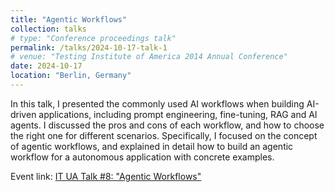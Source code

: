 ```yaml
---
title: "Agentic Workflows"
collection: talks
# type: "Conference proceedings talk"
permalink: /talks/2024-10-17-talk-1
# venue: "Testing Institute of America 2014 Annual Conference"
date: 2024-10-17
location: "Berlin, Germany"
---
```


In this talk, I presented the commonly used AI workflows when building AI-driven applications, including prompt engineering, fine-tuning, RAG and AI agents. I discussed the pros and cons of each workflow, and how to choose the right one for different scenarios. Specifically, I focused on the concept of agentic workflows, and explained in detail how to build an agentic workflow for a autonomous application with concrete examples.

Event link: [IT UA Talk #8: "Agentic Workflows"](https://www.linkedin.com/events/ituatalk-8-agenticworkflows7249059379394543617/)


